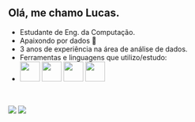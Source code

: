 ## Olá, me chamo Lucas.
- Estudante de Eng. da Computação. 
- Apaixondo por dados :floppy_disk:
- 3 anos de experiência na área de análise de dados.
- Ferramentas e linguagens que utilizo/estudo:
- <img src="https://cdn.jsdelivr.net/gh/devicons/devicon/icons/r/r-original.svg" height="40" width="40"/> <img src="https://cdn.jsdelivr.net/gh/devicons/devicon/icons/python/python-original.svg" height="40" width="40"/> <img src="https://cdn.jsdelivr.net/gh/devicons/devicon/icons/sqlite/sqlite-original.svg" height="40" width="40"/> <img src="https://cdn.jsdelivr.net/gh/devicons/devicon/icons/postgresql/postgresql-original.svg" height="40" width="40"/>
##

<br>
<a href="https://www.linkedin.com/in/lucascmenezes/" alt="linkedin" target="_blank"><img src="https://img.shields.io/badge/LinkedIn-%230077B5.svg?&style=flat-square&logo=linkedin&logoColor=white"></a> <a href="mailto:lucascmenezes00@gmail.com" alt="gmail" target="_blank"><img src="https://img.shields.io/badge/-Gmail-FF0000?style=flat-square&labelColor=FF0000&logo=gmail&logoColor=white&link=mailto:lucascmenezes00@gmail.com>"/></a>
<!--
**Lucas-lcm/lucas-lcm** is a ✨ _special_ ✨ repository because its `README.md` (this file) appears on your GitHub profile.

Here are some ideas to get you started:

- 🔭 I’m currently working on ...
- 🌱 I’m currently learning ...
- 👯 I’m looking to collaborate on ...
- 🤔 I’m looking for help with ...
- 💬 Ask me about ...
- 📫 How to reach me: ...
- 😄 Pronouns: ...
- ⚡ Fun fact: ...
-->
